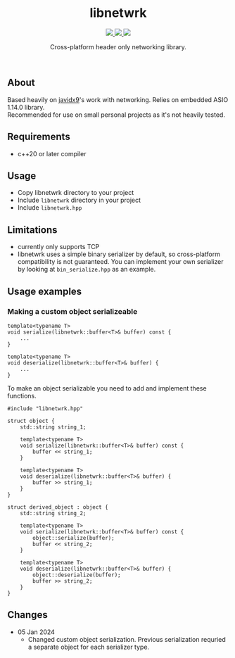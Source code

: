 <div align="center">
  <h1>libnetwrk</h1>
    <p>
    <a href="#">
      <img src="https://img.shields.io/github/actions/workflow/status/dvsku/libnetwrk/build.yml?branch=main&label=build%20and%20tests"/>
    </a>
    <a href="#">
      <img src="https://img.shields.io/github/downloads/dvsku/libnetwrk/total"/>
    </a>
     <a href="#">
      <img src="https://img.shields.io/github/license/dvsku/libnetwrk"/>
    </a>
  </p>
  <p>
    Cross-platform header only networking library.
  </p>
</div></br>

## About
Based heavily on <a href="https://www.youtube.com/@javidx9">javidx9</a>'s work with networking. Relies on embedded ASIO 1.14.0 library. <br/> Recommended for use on small personal projects as it's not heavily tested.

## Requirements
- c++20 or later compiler

## Usage
- Copy libnetwrk directory to your project
- Include ``libnetwrk`` directory in your project
- Include ``libnetwrk.hpp``

## Limitations
- currently only supports TCP
- libnetwrk uses a simple binary serializer by default, so cross-platform compatibility is not guaranteed. You can implement your own serializer by looking at ``bin_serialize.hpp`` as an example.

## Usage examples
### Making a custom object serializeable

```
template<typename T>
void serialize(libnetwrk::buffer<T>& buffer) const {
    ...
}

template<typename T>
void deserialize(libnetwrk::buffer<T>& buffer) {
    ...
}
```
To make an object serializable you need to add and implement these functions. </br>

```
#include "libnetwrk.hpp"

struct object {
    std::string string_1;
  
    template<typename T>
    void serialize(libnetwrk::buffer<T>& buffer) const {
        buffer << string_1;
    }
  
    template<typename T>
    void deserialize(libnetwrk::buffer<T>& buffer) {
        buffer >> string_1;
    }
}

struct derived_object : object {
    std::string string_2;
  
    template<typename T>
    void serialize(libnetwrk::buffer<T>& buffer) const {
        object::serialize(buffer);
        buffer << string_2;
    }
  
    template<typename T>
    void deserialize(libnetwrk::buffer<T>& buffer) {
        object::deserialize(buffer);
        buffer >> string_2;
    }
}
```
## Changes

- 05 Jan 2024
    - Changed custom object serialization. Previous serialization requried a separate object for each serializer type.
